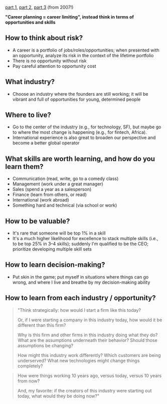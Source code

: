 [part 1](https://pmarchive.com/guide_to_career_planning_part1.html), [part 2](https://pmarchive.com/guide_to_career_planning_part2.html), [part 3](https://pmarchive.com/guide_to_career_planning_part3.html?__readwiseLocation=) (from 2007!)

**"Career planning = career limiting", instead think in terms of opportunities and skills**

## How to think about risk?
- A career is a portfolio of jobs/roles/opportunities; when presented with an opportunity, analyze its risk in the context of the lifetime portfolio
- There is no opportunity without risk
- Pay careful attention to opportunity cost

## What industry?
- Choose an industry where the founders are still working; it will be vibrant and full of opportunities for young, determined people

## Where to live?
- Go to the center of the industry (e.g., for technology, SF), but maybe go to where the most change is happening (e.g., for fintech, Africa).
- International experience is also great to broaden our perspective and become a better global operator

## What skills are worth learning, and how do you learn them?
- Communication (read, write, go to a comedy class)
- Management (work under a great manager)
- Sales (spend a year as a salesperson)
- Finance (learn from others, or read)
- International (work abroad)
- Something hard and technical (via school or work)

## How to be valuable?
- It's rare that someone will be top 1% in a skill
- It's a much higher likelihood for excellence to stack multiple skills (i.e., to be top 25% in 3–4 skills); suddenly I'm qualified to be the CEO; prioritize developing multiple skill sets

## How to learn decision-making?
- Put skin in the game; put myself in situations where things can go wrong, and where I live and breathe by my decision-making ability

## How to learn from each industry / opportunity?
>"⁠⁠Think strategically: how would I start a firm like this today? 
>
>Or, if I were starting a company in this industry today, how would it be different than this firm? 
>
>Why is this firm and other firms in this industry doing what they do? What are the assumptions underneath their behavior? Should those assumptions be changing? 
>
>How might this industry work differently? Which customers are being underserved? What new technologies might change things completely? 

> How were things working 10 years ago, versus today, versus 10 years from now? 
> 
> And, my favorite: if the creators of this industry were starting out today, what would they be doing now?⁠⁠"
